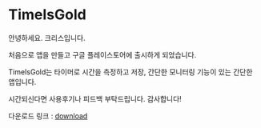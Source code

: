 # TimeIsGold

안녕하세요. 크리스입니다.

처음으로 앱을 만들고 구글 플레이스토어에 출시하게 되었습니다.

TimeIsGold는 타이머로 시간을 측정하고 저장, 간단한 모니터링 기능이 있는 간단한 앱입니다.

시간되신다면 사용후기나 피드백 부탁드립니다. 감사합니다!

다운로드 링크 : [download](https://play.google.com/store/apps/details?id=com.crystal.timeisgold)

